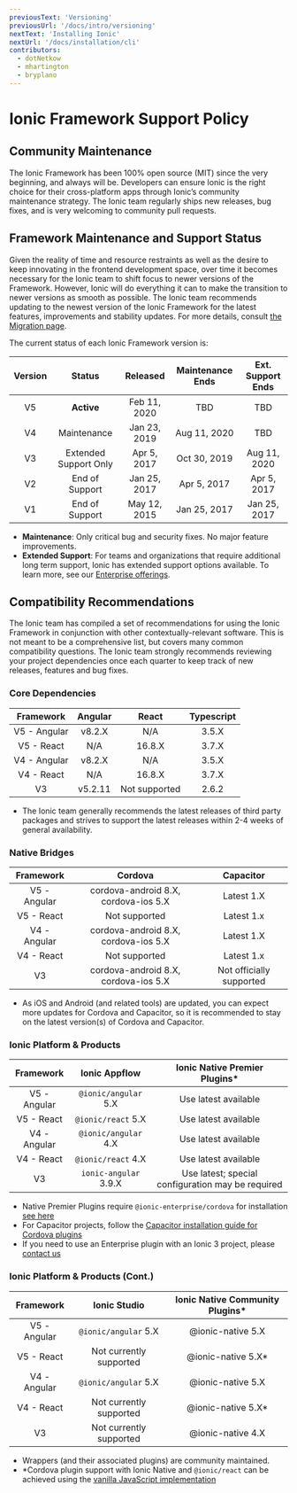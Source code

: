 ```yaml
---
previousText: 'Versioning'
previousUrl: '/docs/intro/versioning'
nextText: 'Installing Ionic'
nextUrl: '/docs/installation/cli'
contributors:
  - dotNetkow
  - mhartington
  - bryplano
---
```


# Ionic Framework Support Policy

## Community Maintenance

The Ionic Framework has been 100% open source (MIT) since the very beginning, and always will be. Developers can ensure Ionic is the right choice for their cross-platform apps through Ionic’s community maintenance strategy. The Ionic team regularly ships new releases, bug fixes, and is very welcoming to community pull requests.

## Framework Maintenance and Support Status

Given the reality of time and resource restraints as well as the desire to keep innovating in the frontend development space, over time it becomes necessary for the Ionic team to shift focus to newer versions of the Framework. However, Ionic will do everything it can to make the transition to newer versions as smooth as possible. The Ionic team recommends updating to the newest version of the Ionic Framework for the latest features, improvements and stability updates. For more details, consult [the Migration page](docs/building/migration).

The current status of each Ionic Framework version is:

| Version |        Status         |   Released   | Maintenance Ends | Ext. Support Ends |
|:-------:|:---------------------:|:------------:|:----------------:|:-----------------:|
|   V5    |      **Active**       | Feb 11, 2020 |       TBD        |        TBD        |
|   V4    |      Maintenance      | Jan 23, 2019 |   Aug 11, 2020   |        TBD        |
|   V3    | Extended Support Only | Apr 5, 2017  |   Oct 30, 2019   |   Aug 11, 2020    |
|   V2    |    End of Support     | Jan 25, 2017 |   Apr 5, 2017    |    Apr 5, 2017    |
|   V1    |    End of Support     | May 12, 2015 |   Jan 25, 2017   |   Jan 25, 2017    |


* **Maintenance**: Only critical bug and security fixes. No major feature improvements.
* **Extended Support**: For teams and organizations that require additional long term support, Ionic has extended support options available. To learn more, see our [Enterprise offerings](https://ionicframework.com/enterprise).

## Compatibility Recommendations

The Ionic team has compiled a set of recommendations for using the Ionic Framework in conjunction with other contextually-relevant software. This is not meant to be a comprehensive list, but covers many common compatibility questions. The Ionic team strongly recommends reviewing your project dependencies once each quarter to keep track of new releases, features and bug fixes.

### Core Dependencies

|  Framework   | Angular |     React     | Typescript |
|:------------:|:-------:|:-------------:|:----------:|
| V5 - Angular | v8.2.X  |      N/A      |   3.5.X    |
|  V5 - React  |   N/A   |    16.8.X     |   3.7.X    |
| V4 - Angular | v8.2.X  |      N/A      |   3.5.X    |
|  V4 - React  |   N/A   |    16.8.X     |   3.7.X    |
|      V3      | v5.2.11 | Not supported |   2.6.2    |


* The Ionic team generally recommends the latest releases of third party packages and strives to support the latest releases within 2-4 weeks of general availability. 

### Native Bridges

|  Framework   |               Cordova                |        Capacitor         |
|:------------:|:------------------------------------:|:------------------------:|
| V5 - Angular | cordova-android 8.X, cordova-ios 5.X |        Latest 1.X        |
|  V5 - React  |            Not supported             |        Latest 1.x        |
| V4 - Angular | cordova-android 8.X, cordova-ios 5.X |        Latest 1.X        |
|  V4 - React  |            Not supported             |        Latest 1.x        |
|      V3      | cordova-android 8.X, cordova-ios 5.X | Not officially supported |


* As iOS and Android (and related tools) are updated, you can expect more updates for Cordova and Capacitor, so it is recommended to stay on the latest version(s) of Cordova and Capacitor.

### Ionic Platform & Products

|  Framework   |     Ionic Appflow     |           Ionic Native Premier Plugins*           |
|:------------:|:---------------------:|:-------------------------------------------------:|
| V5 - Angular | `@ionic/angular` 5.X  |               Use latest available                |
|  V5 - React  |  `@ionic/react` 5.X   |               Use latest available                |
| V4 - Angular | `@ionic/angular` 4.X  |               Use latest available                |
|  V4 - React  |  `@ionic/react` 4.X   |               Use latest available                |
|      V3      | `ionic-angular` 3.9.X | Use latest; special configuration may be required |


* Native Premier Plugins require `@ionic-enterprise/cordova` for installation [see here](/docs/enterprise/setup#install-tooling)
* For Capacitor projects, follow the [Capacitor installation guide for Cordova plugins](https://capacitor.ionicframework.com/docs/cordova/using-cordova-plugins)
* If you need to use an Enterprise plugin with an Ionic 3 project, please [contact us](https://ionic.zendesk.com/hc)

### Ionic Platform & Products (Cont.)

|  Framework   |      Ionic Studio       | Ionic Native Community Plugins* |
|:------------:|:-----------------------:|:-------------------------------:|
| V5 - Angular |  `@ionic/angular` 5.X   |        @ionic-native 5.X        |
|  V5 - React  | Not currently supported |       @ionic-native 5.X*        |
| V4 - Angular |  `@ionic/angular` 5.X   |        @ionic-native 5.X        |
|  V4 - React  | Not currently supported |       @ionic-native 5.X*        |
|      V3      | Not currently supported |        @ionic-native 4.X        |


* Wrappers (and their associated plugins) are community maintained.
* *Cordova plugin support with Ionic Native and `@ionic/react` can be achieved using the [vanilla JavaScript implementation](/docs/native/community#vanilla-javascript)